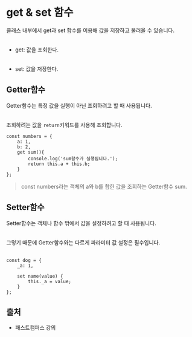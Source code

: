 # get & set 함수

클래스 내부에서 get과 set 함수를 이용해 값을 저장하고 불러올 수 있습니다.<br><br>

* get: 값을 조회한다.<br><br>

* set: 값을 저장한다.

## Getter함수
Getter함수는 특정 값을 실행이 아닌 조회하려고 할 때 사용됩니다.<br><br>

조회하려는 값을 `return`키워드를 사용해 조회합니다.

```
const numbers = {
    a: 1,
    b: 2,
    get sum(){ 
        console.log('sum함수가 실행됩니다.');
        return this.a + this.b;
    }
};
```
> const numbers라는 객체의 a와 b를 합한 값을 조회하는 Getter함수 sum.

## Setter함수
Setter함수는 객체나 함수 밖에서 값을 설정하려고 할 때 사용됩니다.<br><br>

그렇기 때문에 Getter함수와는 다르게 파라미터 값 설정은 필수입니다.<br><br>
```
const dog = {
    _a: 1,

    set name(value) { 
        this._a = value;
    }
};
```

## 출처
* 패스트캠퍼스 강의